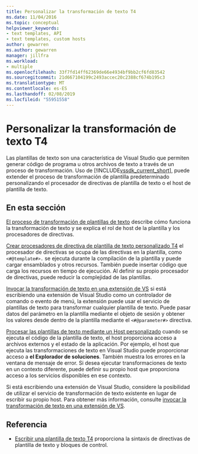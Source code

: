 ```yaml
---
title: Personalizar la transformación de texto T4
ms.date: 11/04/2016
ms.topic: conceptual
helpviewer_keywords:
- text templates, API
- text templates, custom hosts
author: gewarren
ms.author: gewarren
manager: jillfra
ms.workload:
- multiple
ms.openlocfilehash: 33f7fd14ff62369de66e4934bf9bb2cf6fd83542
ms.sourcegitcommit: 21d667104199c2493accec20c2388cf674b195c3
ms.translationtype: MT
ms.contentlocale: es-ES
ms.lasthandoff: 02/08/2019
ms.locfileid: "55951558"
---
```

# <a name="customize-t4-text-transformation"></a>Personalizar la transformación de texto T4

Las plantillas de texto son una característica de Visual Studio que permiten generar código de programa u otros archivos de texto a través de un proceso de transformación. Uso de [!INCLUDE[vssdk_current_short](../modeling/includes/vssdk_current_short_md.md)], puede extender el proceso de transformación de plantilla predeterminado personalizando el procesador de directivas de plantilla de texto o el host de plantilla de texto.

## <a name="in-this-section"></a>En esta sección

 [El proceso de transformación de plantillas de texto](../modeling/the-text-template-transformation-process.md) describe cómo funciona la transformación de texto y se explica el rol de host de la plantilla y los procesadores de directivas.

 [Crear procesadores de directiva de plantilla de texto personalizado T4](../modeling/creating-custom-t4-text-template-directive-processors.md) el procesador de directivas se ocupa de las directivas en la plantilla, como `<#@template#>.` se ejecuta durante la compilación de la plantilla y puede cargar ensamblados y otros recursos. También puede insertar código que carga los recursos en tiempo de ejecución. Al definir su propio procesador de directivas, puede reducir la complejidad de las plantillas.

 [Invocar la transformación de texto en una extensión de VS](../modeling/invoking-text-transformation-in-a-vs-extension.md) si está escribiendo una extensión de Visual Studio como un controlador de comando o evento de menú, la extensión puede usar el servicio de plantillas de texto para transformar cualquier plantilla de texto. Puede pasar datos del parámetro en la plantilla mediante el objeto de sesión y obtener los valores desde dentro de la plantilla mediante el `<#@parameter#>` directiva.

 [Procesar las plantillas de texto mediante un Host personalizado](../modeling/processing-text-templates-by-using-a-custom-host.md) cuando se ejecuta el código de la plantilla de texto, el host proporciona acceso a archivos externos y el estado de la aplicación. Por ejemplo, el host que ejecuta las transformaciones de texto en Visual Studio puede proporcionar acceso a **el Explorador de soluciones**. También muestra los errores en la ventana de mensaje de error. Si desea ejecutar transformaciones de texto en un contexto diferente, puede definir su propio host que proporciona acceso a los servicios disponibles en ese contexto.

 Si está escribiendo una extensión de Visual Studio, considere la posibilidad de utilizar el servicio de transformación de texto existente en lugar de escribir su propio host. Para obtener más información, consulte [invocar la transformación de texto en una extensión de VS](../modeling/invoking-text-transformation-in-a-vs-extension.md).

## <a name="reference"></a>Referencia

- [Escribir una plantilla de texto T4](../modeling/writing-a-t4-text-template.md) proporciona la sintaxis de directivas de plantilla de texto y bloques de control.